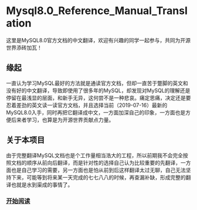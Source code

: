 # Mysql8.0_Reference_Manual_Translation
这里是MySQL8.0官方文档的中文翻译，欢迎有兴趣的同学一起参与，共同为开源世界添砖加瓦！

## 缘起
一直认为学习MySQL最好的方法就是通读官方文档，但却一直苦于蹩脚的英文和没有好的中文翻译，导致即使用了很多年的MySQL，却发现对MySQL的理解还是停留在最浅显的层面，和新手无异，这何尝不是一种悲哀。痛定思痛，决定还是要忍着差劲的英文读一读官方文档，并且选择当前（2019-07-16）最新的MySQL8.0入手，同时再把它翻译成中文，一方面加深自己的印象，一方面也是方便后来者学习，也算是为开源世界贡献点力量。

## 关于本项目
由于完整翻译MySQL文档也是个工作量相当浩大的工程，所以前期我不会完全按照文档的顺序从前向后翻译，而是针对性的选择自己认为比较重要的先翻译，一方面也是自己学习的需要，另一方面也是怕从前到后这样翻译太过无聊，自己无法坚持下来，可能等到将来某一天完成的七七八八的时候，再查漏补缺，形成完整的翻译也就是水到渠成的事情了。

### [开始阅读](Table_of_Contents.md "开始阅读")
